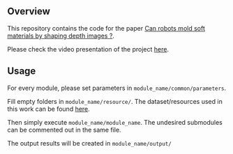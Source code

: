 ## Overview

This repository contains the code for the paper [Can robots mold soft materials by shaping depth images ?]().

Please check the video presentation of the project [here]().

## Usage

For every module, please set parameters in `module_name/common/parameters`. 

Fill empty folders in `module_name/resource/`. The dataset/resources used in this work can be found [here]().

Then simply execute `module_name/module_name`. The undesired submodules can be commented out in the same file.

The output results will be created in `module_name/output/`

